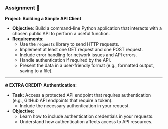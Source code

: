 ### Assignment 📝

**Project: Building a Simple API Client**

- **Objective**: Build a command-line Python application that interacts with a chosen public API to perform a useful function.
- **Requirements**:
  - Use the `requests` library to send HTTP requests.
  - Implement at least one GET request and one POST request.
  - Include error handling for network issues and API errors.
  - Handle authentication if required by the API.
  - Present the data in a user-friendly format (e.g., formatted output, saving to a file).

---

**🔥 EXTRA CREDIT: Authentication:**

- **Task:** Access a protected API endpoint that requires authentication (e.g., GitHub API endpoints that require a token).
  - Include the necessary authentication in your request.
- **Objective:**
  - Learn how to include authentication credentials in your requests.
  - Understand how authentication affects access to API resources.
